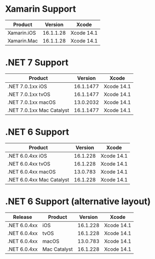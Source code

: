 # Xamarin Support
| Product        | Version     | Xcode        |
| -------------  | ----------- | ------------ |
| Xamarin.iOS    | 16.1.1.28   | Xcode 14.1   |
| Xamarin.Mac    | 16.1.1.28   | Xcode 14.1   |



# .NET 7 Support
| Product                     | Version     | Xcode        |
| --------------------------- | ----------- | ------------ |
| .NET 7.0.1xx iOS            | 16.1.1477   | Xcode 14.1   |
| .NET 7.0.1xx tvOS           | 16.1.1477   | Xcode 14.1   |
| .NET 7.0.1xx macOS          | 13.0.2032   | Xcode 14.1   |
| .NET 7.0.1xx Mac Catalyst   | 16.1.1477   | Xcode 14.1   |



# .NET 6 Support
| Product                     | Version     | Xcode        |
| --------------------------- | ----------- | ------------ |
| .NET 6.0.4xx iOS            | 16.1.228    | Xcode 14.1   |
| .NET 6.0.4xx tvOS           | 16.1.228    | Xcode 14.1   |
| .NET 6.0.4xx macOS          | 13.0.783    | Xcode 14.1   |
| .NET 6.0.4xx Mac Catalyst   | 16.1.228    | Xcode 14.1   |



# .NET 6 Support (alternative layout)
| Release       | Product        | Version     | Xcode        |
| ------------- | -------------- | ----------- | ------------ |
| .NET 6.0.4xx  | iOS            | 16.1.228    | Xcode 14.1   |
| .NET 6.0.4xx  | tvOS           | 16.1.228    | Xcode 14.1   |
| .NET 6.0.4xx  | macOS          | 13.0.783    | Xcode 14.1   |
| .NET 6.0.4xx  | Mac Catalyst   | 16.1.228    | Xcode 14.1   |